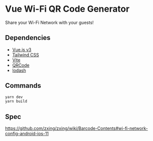 # Vue Wi-Fi QR Code Generator

Share your Wi-Fi Network with your guests!

## Dependencies

- [Vue.js v3](https://v3.vuejs.org/)
- [Tailwind CSS](https://tailwindcss.com/)
- [Vite](https://github.com/vitejs/vite)
- [QRCode](https://github.com/soldair/node-qrcode)
- [lodash](https://lodash.com/)

## Commands

```sh
yarn dev
yarn build
```

## Spec

https://github.com/zxing/zxing/wiki/Barcode-Contents#wi-fi-network-config-android-ios-11